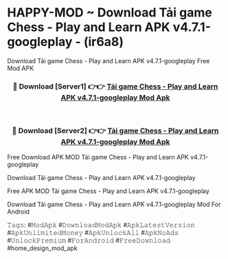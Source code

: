 # HAPPY-MOD ~ Download Tải game Chess - Play and Learn APK v4.7.1-googleplay - (ir6a8)
Download Tải game Chess - Play and Learn APK v4.7.1-googleplay Free Mod APK

<div align="center">
<h3>🔴 Download [Server1] 👉👉 <a href="https://apk-comot.site?title=Tải_game_Chess_-_Play_and_Learn_APK_v4.7.1-googleplay">Tải game Chess - Play and Learn APK v4.7.1-googleplay Mod Apk</a></h3><br>

<h3>🔴 Download [Server2] 👉👉 <a href="https://apk-comot.site?title=Tải_game_Chess_-_Play_and_Learn_APK_v4.7.1-googleplay">Tải game Chess - Play and Learn APK v4.7.1-googleplay Mod Apk</a></h3>
</div>


Free Download APK MOD Tải game Chess - Play and Learn APK v4.7.1-googleplay

Download Tải game Chess - Play and Learn APK v4.7.1-googleplay 

Free APK MOD Tải game Chess - Play and Learn APK v4.7.1-googleplay 

Download Tải game Chess - Play and Learn APK v4.7.1-googleplay Mod For Android

𝚃𝚊𝚐𝚜: #𝙼𝚘𝚍𝙰𝚙𝚔 #𝙳𝚘𝚠𝚗𝚕𝚘𝚊𝚍𝙼𝚘𝚍𝙰𝚙𝚔 #𝙰𝚙𝚔𝙻𝚊𝚝𝚎𝚜𝚝𝚅𝚎𝚛𝚜𝚒𝚘𝚗 #𝙰𝚙𝚔𝚄𝚗𝚕𝚒𝚖𝚒𝚝𝚎𝚍𝙼𝚘𝚗𝚎𝚢 #𝙰𝚙𝚔𝚄𝚗𝚕𝚘𝚌𝚔𝙰𝚕𝚕 #𝙰𝚙𝚔𝙽𝚘𝙰𝚍𝚜 #𝚄𝚗𝚕𝚘𝚌𝚔𝙿𝚛𝚎𝚖𝚒𝚞𝚖 #𝙵𝚘𝚛𝙰𝚗𝚍𝚛𝚘𝚒𝚍 #𝙵𝚛𝚎𝚎𝙳𝚘𝚠𝚗𝚕𝚘𝚊𝚍 #home_design_mod_apk
